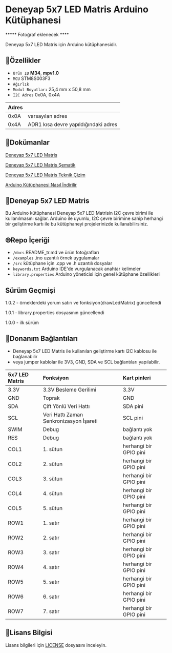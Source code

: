 # Deneyap 5x7 LED Matris Arduino Kütüphanesi

***** Fotoğraf eklenecek ****

Deneyap 5x7 LED Matris için Arduino kütüphanesidir.

## :mag_right:Özellikler 
- `Ürün ID` **M34**, **mpv1.0**
- `MCU` STM8S003F3
- `Ağırlık`
- `Modul Boyutları` 25,4 mm x 50,8 mm
- `I2C Adres` 0x0A, 0x4A

| Adres |  | 
| :--- | :---     |
| 0x0A | varsayılan adres |
| 0x4A | ADR1 kısa devre yapıldığındaki adres |

## :closed_book:Dokümanlar

[Deneyap 5x7 LED Matris](https://docs.deneyapkart.org/tr/content/contentDetail/deneyap-modul-deneyap-5x7-led-matris-m34)

[Deneyap 5x7 LED Matris Şematik](https://cdn.deneyapkart.org/media/upload/userFormUpload/WK1yhelN3AwpEflznnZfwsBHZ6iLXOWE.pdf)

[Deneyap 5x7 LED Matris Teknik Çizim](https://cdn.deneyapkart.org/media/upload/userFormUpload/njN5GWrocMBeOjJ2EcCy0OTVWnrlxiDc.pdf)

[Arduino Kütüphanesi Nasıl İndirilir](https://docs.arduino.cc/software/ide-v1/tutorials/installing-libraries)

## :pushpin:Deneyap 5x7 LED Matris
Bu Arduino kütüphanesi Deneyap 5x7 LED Matrisin I2C çevre birimi ile kullanılmasını sağlar. Arduino ile uyumlu, I2C çevre birimine sahip herhangi bir geliştirme kartı ile bu kütüphaneyi projelerinizde kullanabilirsiniz.

## :globe_with_meridians:Repo İçeriği
- `/docs` README_tr.md ve ürün fotoğrafları
- `/examples` .ino uzantılı örnek uygulamalar
- `/src` kütüphane için .cpp ve .h uzantılı dosyalar
- `keywords.txt` Arduino IDE'de vurgulanacak anahtar kelimeler
- `library.properties` Arduino yöneticisi için genel kütüphane özellikleri

## Sürüm Geçmişi
1.0.2 - örneklerdeki yorum satırı ve fonksiyon(drawLedMatrix) güncellendi

1.0.1 - library.properties dosyasının güncellendi

1.0.0 - ilk sürüm

## :rocket:Donanım Bağlantıları
- Deneyap 5x7 LED Matris ile kullanılan geliştirme kartı I2C kablosu ile bağlanabilir
- veya jumper kablolar ile 3V3, GND, SDA ve SCL bağlantıları yapılabilir. 

| 5x7 LED Matris | Fonksiyon| Kart pinleri |
| :---     | :---   |   :---  |
| 3.3V     |3.3V Besleme Gerilimi| 3.3V    |
| GND      | Toprak |GND      |
| SDA      |Çift Yönlü Veri Hattı| SDA pini |
| SCL      |Veri Hattı Zaman Senkronizasyon İşareti| SCL pini|
|SWIM | Debug | bağlantı yok |
|RES  | Debug | bağlantı yok |
|COL1 | 1. sütun | herhangi bir GPIO pini |
|COL2 | 2. sütun | herhangi bir GPIO pini |
|COL3 | 3. sütun | herhangi bir GPIO pini |
|COL4 | 4. sütun | herhangi bir GPIO pini |
|COL5 | 5. sütun | herhangi bir GPIO pini |
|ROW1 | 1. satır | herhangi bir GPIO pini |
|ROW2 | 2. satır | herhangi bir GPIO pini |
|ROW3 | 3. satır | herhangi bir GPIO pini |
|ROW4 | 4. satır | herhangi bir GPIO pini |
|ROW5 | 5. satır | herhangi bir GPIO pini |
|ROW6 | 6. satır | herhangi bir GPIO pini |
|ROW7 | 7. satır | herhangi bir GPIO pini |

## :bookmark_tabs:Lisans Bilgisi 
Lisans bilgileri için [LICENSE](https://github.com/deneyapkart/deneyap-5x7-led-matris-arduino-library/blob/master/LICENSE) dosyasını inceleyin.
